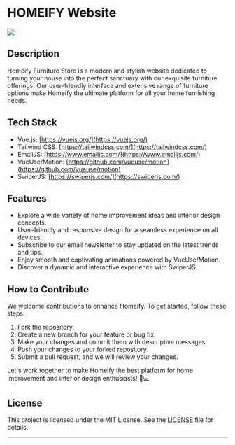 # HOMEIFY Website

<img src="../HOMEIFY/src/assets/Logo/logo.png"/></p>

## Description

Homeify Furniture Store is a modern and stylish website dedicated to turning your house into the perfect sanctuary with our exquisite furniture offerings. Our user-friendly interface and extensive range of furniture options make Homeify the ultimate platform for all your home furnishing needs.

## Tech Stack

- Vue.js: [https://vuejs.org/](https://vuejs.org/)
- Tailwind CSS: [https://tailwindcss.com/](https://tailwindcss.com/)
- EmailJS: [https://www.emailjs.com/](https://www.emailjs.com/)
- VueUse/Motion: [https://github.com/vueuse/motion](https://github.com/vueuse/motion)
- SwiperJS: [https://swiperjs.com/](https://swiperjs.com/)

## Features

- Explore a wide variety of home improvement ideas and interior design concepts.
- User-friendly and responsive design for a seamless experience on all devices.
- Subscribe to our email newsletter to stay updated on the latest trends and tips.
- Enjoy smooth and captivating animations powered by VueUse/Motion.
- Discover a dynamic and interactive experience with SwiperJS.

## How to Contribute

We welcome contributions to enhance Homeify. To get started, follow these steps:

1. Fork the repository.
2. Create a new branch for your feature or bug fix.
3. Make your changes and commit them with descriptive messages.
4. Push your changes to your forked repository.
5. Submit a pull request, and we will review your changes.

Let's work together to make Homeify the best platform for home improvement and interior design enthusiasts! 🏡💻

## License

This project is licensed under the MIT License. See the [LICENSE](https://github.com/your-username/homeify/blob/main/LICENSE) file for details.

---
